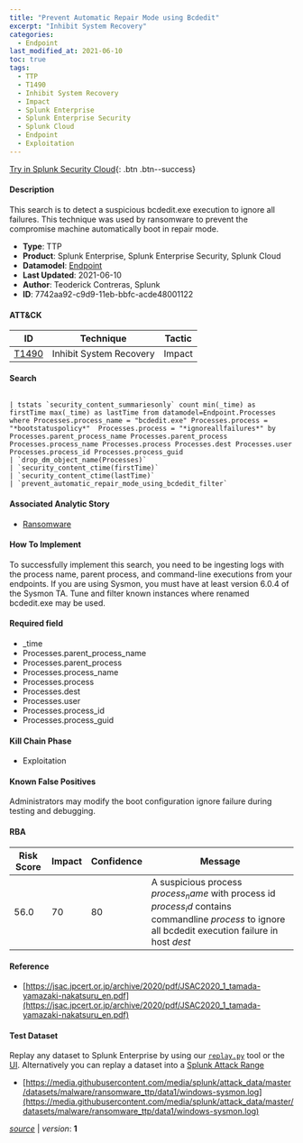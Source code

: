 ```yaml
---
title: "Prevent Automatic Repair Mode using Bcdedit"
excerpt: "Inhibit System Recovery"
categories:
  - Endpoint
last_modified_at: 2021-06-10
toc: true
tags:
  - TTP
  - T1490
  - Inhibit System Recovery
  - Impact
  - Splunk Enterprise
  - Splunk Enterprise Security
  - Splunk Cloud
  - Endpoint
  - Exploitation
---
```




[Try in Splunk Security Cloud](https://www.splunk.com/en_us/cyber-security.html){: .btn .btn--success}

#### Description

This search is to detect a suspicious bcdedit.exe execution to ignore all failures. This technique was used by ransomware to prevent the compromise machine automatically boot in repair mode.

- **Type**: TTP
- **Product**: Splunk Enterprise, Splunk Enterprise Security, Splunk Cloud
- **Datamodel**: [Endpoint](https://docs.splunk.com/Documentation/CIM/latest/User/Endpoint)
- **Last Updated**: 2021-06-10
- **Author**: Teoderick Contreras, Splunk
- **ID**: 7742aa92-c9d9-11eb-bbfc-acde48001122


#### ATT&CK

| ID          | Technique   | Tactic       |
| ----------- | ----------- |--------------|
| [T1490](https://attack.mitre.org/techniques/T1490/) | Inhibit System Recovery | Impact |


#### Search

```

| tstats `security_content_summariesonly` count min(_time) as firstTime max(_time) as lastTime from datamodel=Endpoint.Processes where Processes.process_name = "bcdedit.exe" Processes.process = "*bootstatuspolicy*"  Processes.process = "*ignoreallfailures*" by Processes.parent_process_name Processes.parent_process Processes.process_name Processes.process Processes.dest Processes.user Processes.process_id Processes.process_guid 
| `drop_dm_object_name(Processes)` 
| `security_content_ctime(firstTime)` 
| `security_content_ctime(lastTime)`
| `prevent_automatic_repair_mode_using_bcdedit_filter`
```

#### Associated Analytic Story
* [Ransomware](/stories/ransomware)


#### How To Implement
To successfully implement this search, you need to be ingesting logs with the process name, parent process, and command-line executions from your endpoints. If you are using Sysmon, you must have at least version 6.0.4 of the Sysmon TA. Tune and filter known instances where renamed bcdedit.exe may be used.

#### Required field
* _time
* Processes.parent_process_name
* Processes.parent_process
* Processes.process_name
* Processes.process
* Processes.dest
* Processes.user
* Processes.process_id
* Processes.process_guid


#### Kill Chain Phase
* Exploitation


#### Known False Positives
Administrators may modify the boot configuration ignore failure during testing and debugging.



#### RBA

| Risk Score  | Impact      | Confidence   | Message      |
| ----------- | ----------- |--------------|--------------|
| 56.0 | 70 | 80 | A suspicious process $process_name$ with process id $process_id$ contains commandline $process$ to ignore all bcdedit execution failure in host $dest$ |



#### Reference

* [https://jsac.jpcert.or.jp/archive/2020/pdf/JSAC2020_1_tamada-yamazaki-nakatsuru_en.pdf](https://jsac.jpcert.or.jp/archive/2020/pdf/JSAC2020_1_tamada-yamazaki-nakatsuru_en.pdf)



#### Test Dataset
Replay any dataset to Splunk Enterprise by using our [`replay.py`](https://github.com/splunk/attack_data#using-replaypy) tool or the [UI](https://github.com/splunk/attack_data#using-ui).
Alternatively you can replay a dataset into a [Splunk Attack Range](https://github.com/splunk/attack_range#replay-dumps-into-attack-range-splunk-server)

* [https://media.githubusercontent.com/media/splunk/attack_data/master/datasets/malware/ransomware_ttp/data1/windows-sysmon.log](https://media.githubusercontent.com/media/splunk/attack_data/master/datasets/malware/ransomware_ttp/data1/windows-sysmon.log)



[*source*](https://github.com/splunk/security_content/tree/develop/detections/endpoint/prevent_automatic_repair_mode_using_bcdedit.yml) \| *version*: **1**